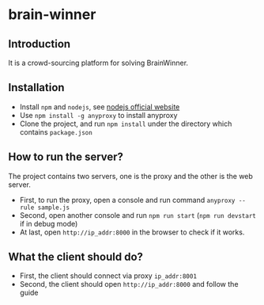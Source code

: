 # brain-winner

## Introduction

It is a crowd-sourcing platform for solving BrainWinner.

## Installation

- Install `npm` and `nodejs`, see [nodejs official website](https://nodejs.org/zh-cn/)
- Use `npm install -g anyproxy` to install anyproxy
- Clone the project, and run `npm install` under the directory which contains `package.json`

## How to run the server?

The project contains two servers, one is the proxy and the other is the web server.

- First, to run the proxy, open a console and run command `anyproxy --rule sample.js`
- Second, open another console and run `npm run start` (`npm run devstart` if in debug mode)
- At last, open `http://ip_addr:8000` in the browser to check if it works.

## What the client should do?

- First, the client should connect via proxy `ip_addr:8001` 
- Second, the client should open `http://ip_addr:8000` and follow the guide


